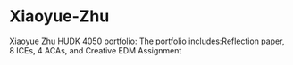 # Xiaoyue-Zhu
Xiaoyue Zhu HUDK 4050 portfolio:
The portfolio includes:Reflection paper, 8 ICEs, 4 ACAs, and Creative EDM Assignment
